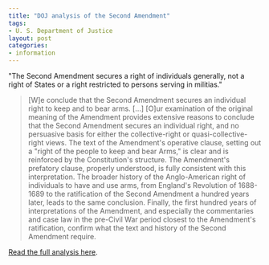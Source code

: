 ```yaml
---
title: "DOJ analysis of the Second Amendment"
tags:
- U. S. Department of Justice
layout: post
categories:
- information
---
```


"The Second Amendment secures a right of individuals generally, not a right of States or a right restricted to persons serving in militias."

> \[W\]e conclude that the Second Amendment secures an individual right to keep and to bear arms. \[...\] \[O\]ur examination of the original meaning of the Amendment provides extensive reasons to conclude that the Second Amendment secures an individual right, and no persuasive basis for either the collective-right or quasi-collective-right views. The text of the Amendment's operative clause, setting out a "right of the people to keep and bear Arms," is clear and is reinforced by the Constitution's structure. The Amendment's prefatory clause, properly understood, is fully consistent with this interpretation. The broader history of the Anglo-American right of individuals to have and use arms, from England's Revolution of 1688-1689 to the ratification of the Second Amendment a hundred years later, leads to the same conclusion. Finally, the first hundred years of interpretations of the Amendment, and especially the commentaries and case law in the pre-Civil War period closest to the Amendment's ratification, confirm what the text and history of the Second Amendment require.

[Read the full analysis here](https://www.trigger-treat.com/20040824-doj-2nd-amendment-analysis/index.html).
